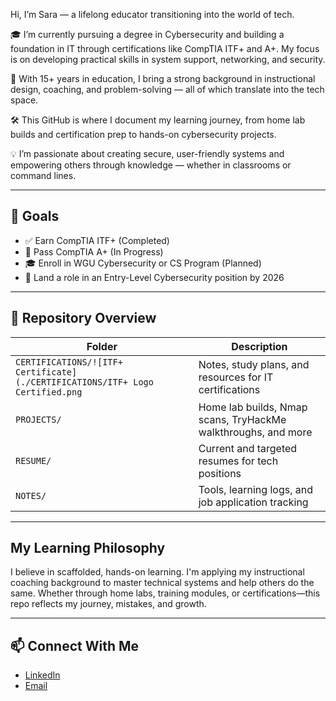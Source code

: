 Hi, I’m Sara — a lifelong educator transitioning into the world of tech.

🎓 I’m currently pursuing a degree in Cybersecurity and building a foundation in IT through certifications like CompTIA ITF+ and A+. My focus is on developing practical skills in system support, networking, and security.

🧠 With 15+ years in education, I bring a strong background in instructional design, coaching, and problem-solving — all of which translate into the tech space.

🛠️ This GitHub is where I document my learning journey, from home lab builds and certification prep to hands-on cybersecurity projects.

💡 I’m passionate about creating secure, user-friendly systems and empowering others through knowledge — whether in classrooms or command lines.


---

## 🎯 Goals

- ✅ Earn CompTIA ITF+ (Completed)
- 🔄 Pass CompTIA A+ (In Progress)
- 🎓 Enroll in WGU Cybersecurity or CS Program (Planned)
- 💼 Land a role in an Entry-Level Cybersecurity position by 2026

---

## 📂 Repository Overview

| Folder            | Description                                                     |
|-------------------|-----------------------------------------------------------------|
| `CERTIFICATIONS/![ITF+ Certificate](./CERTIFICATIONS/ITF+ Logo Certified.png` | Notes, study plans, and resources for IT certifications         |
| `PROJECTS/`       | Home lab builds, Nmap scans, TryHackMe walkthroughs, and more   |
| `RESUME/`         | Current and targeted resumes for tech positions                 |
| `NOTES/`          | Tools, learning logs, and job application tracking              |

---

##  My Learning Philosophy

I believe in scaffolded, hands-on learning. I'm applying my instructional coaching background to master technical systems and help others do the same. Whether through home labs, training modules, or certifications—this repo reflects my journey, mistakes, and growth.

---

## 📫 Connect With Me

- [LinkedIn](https://www.linkedin.com/in/s-salome-256356304)
- [Email](mailto:your.email@example.com)
